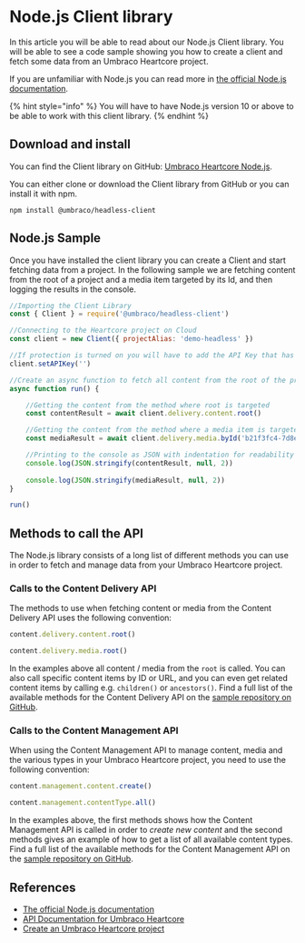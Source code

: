 # Node.js Client library

In this article you will be able to read about our Node.js Client library. You will be able to see a code sample showing you how to create a client and fetch some data from an Umbraco Heartcore project.

If you are unfamiliar with Node.js you can read more in [the official Node.js documentation](https://nodejs.org/en/docs/).

{% hint style="info" %}
You will have to have Node.js version 10 or above to be able to work with this client library.
{% endhint %}

## Download and install

You can find the Client library on GitHub: [Umbraco Heartcore Node.js](https://github.com/umbraco/Umbraco.Headless.Client.NodeJs).

You can either clone or download the Client library from GitHub or you can install it with npm.

```
npm install @umbraco/headless-client
```

## Node.js Sample

Once you have installed the client library you can create a Client and start fetching data from a project. In the following sample we are fetching content from the root of a project and a media item targeted by its Id, and then logging the results in the console.

```js
//Importing the Client Library
const { Client } = require('@umbraco/headless-client')

//Connecting to the Heartcore project on Cloud
const client = new Client({ projectAlias: 'demo-headless' })

//If protection is turned on you will have to add the API Key that has been assigned to your user 
client.setAPIKey('')

//Create an async function to fetch all content from the root of the project
async function run() {

    //Getting the content from the method where root is targeted
    const contentResult = await client.delivery.content.root()

    //Getting the content from the method where a media item is targeted by its Id
    const mediaResult = await client.delivery.media.byId('b21f3fc4-7d8e-47f7-885b-65b770cb5374')

    //Printing to the console as JSON with indentation for readability
    console.log(JSON.stringify(contentResult, null, 2))
    
    console.log(JSON.stringify(mediaResult, null, 2))
}

run()
```

## Methods to call the API

The Node.js library consists of a long list of different methods you can use in order to fetch and manage data from your Umbraco Heartcore project.

### Calls to the Content Delivery API

The methods to use when fetching content or media from the Content Delivery API uses the following convention:

```js
content.delivery.content.root()

content.delivery.media.root()
```

In the examples above all content / media from the `root` is called. You can also call specific content items by ID or URL, and you can even get related content items by calling e.g. `children()` or `ancestors()`. Find a full list of the available methods for the Content Delivery API on the [sample repository on GitHub](https://github.com/umbraco/Umbraco.Headless.Client.NodeJs#content-delivery).

### Calls to the Content Management API

When using the Content Management API to manage content, media and the various types in your Umbraco Heartcore project, you need to use the following convention:

```js
content.management.content.create()

content.management.contentType.all()
```

In the examples above, the first methods shows how the Content Management API is called in order to _create new content_ and the second methods gives an example of how to get a list of all available content types. Find a full list of the available methods for the Content Management API on the [sample repository on GitHub](https://github.com/umbraco/Umbraco.Headless.Client.NodeJs#content-management).

## References

* [The official Node.js documentation](https://nodejs.org/en/docs/)
* [API Documentation for Umbraco Heartcore](../api-documentation/)
* [Create an Umbraco Heartcore project](../getting-started/creating-a-heartcore-project.md)

